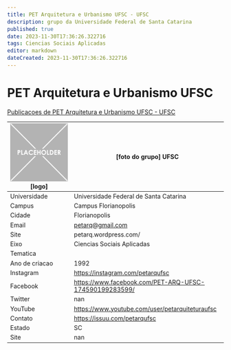 ```yaml
---
title: PET Arquitetura e Urbanismo UFSC - UFSC
description: grupo da Universidade Federal de Santa Catarina
published: true
date: 2023-11-30T17:36:26.322716
tags: Ciencias Sociais Aplicadas
editor: markdown
dateCreated: 2023-11-30T17:36:26.322716
---
```


# PET Arquitetura e Urbanismo UFSC

[Publicacoes de PET Arquitetura e Urbanismo UFSC - UFSC](/atividade/82PETArquiteturaeUrbanismoUFSCUFSC/feed.md)

| ![placeholder.png](/placeholder.png) [logo] | [foto do grupo] UFSC         |
| ------------------------------------------- | ------------------------------------------------- |
| Universidade                                | Universidade Federal de Santa Catarina      |
| Campus                                      | Campus Florianopolis            |
| Cidade                                      | Florianopolis             |
| Email                                       | petarq@gmail.com             |
| Site                                        | petarq.wordpress.com/              |
| Eixo                                        | Ciencias Sociais Aplicadas              |
| Tematica                                    |           |
| Ano de criacao                              | 1992        |
| Instagram                                   | https://instagram.com/petarqufsc         |
| Facebook                                    | https://www.facebook.com/PET-ARQ-UFSC-174590199283599/          |
| Twitter                                     | nan           |
| YouTube                                     | https://www.youtube.com/user/petarquiteturaufsc           |
| Contato                                     | https://issuu.com/petarqufsc         |
| Estado                                      |  SC            |
| Site                                        | nan |
